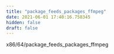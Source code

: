 ```yaml
---
title: "package_feeds_packages_ffmpeg"
date: 2021-06-01 17:40:16.758345
hidden: false
draft: false
---
```


x86/64/package_feeds_packages_ffmpeg

